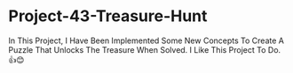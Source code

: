 # Project-43-Treasure-Hunt
In This Project, I Have Been Implemented Some New Concepts To Create A Puzzle That Unlocks The Treasure When Solved. I Like This Project To Do.👍😊
